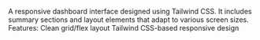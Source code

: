 A responsive dashboard interface designed using Tailwind CSS.
It includes summary sections and layout elements that adapt to various screen sizes.
Features:
Clean grid/flex layout
Tailwind CSS-based responsive design
